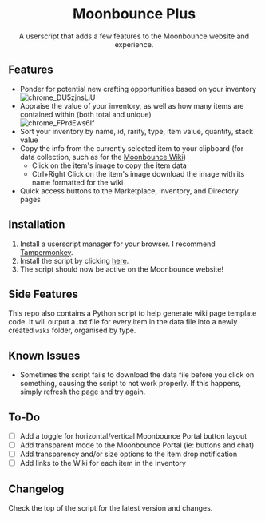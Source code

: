 <div align="center">
  <h1>Moonbounce Plus</h1>
  <p>A userscript that adds a few features to the Moonbounce website and experience.</p>
</div>

## Features

- Ponder for potential new crafting opportunities based on your inventory  
  ![chrome_DU5zjnsLiU](https://github.com/Jordy3D/MoonbouncePlus/assets/19144524/3a386947-a633-405b-9ed4-5e3432abe4c2)
- Appraise the value of your inventory, as well as how many items are contained within (both total and unique)  
  ![chrome_FPrdEws6If](https://github.com/Jordy3D/MoonbouncePlus/assets/19144524/1efd6494-434b-4bbd-90bc-7b6aad0e6916)
- Sort your inventory by name, id, rarity, type, item value, quantity, stack value
- Copy the info from the currently selected item to your clipboard (for data collection, such as for the [Moonbounce Wiki](https://moonbounce.wiki))
  - Click on the item's image to copy the item data
  - Ctrl+Right Click on the item's image download the image with its name formatted for the wiki
- Quick access buttons to the Marketplace, Inventory, and Directory pages

## Installation

1. Install a userscript manager for your browser. I recommend [Tampermonkey](https://www.tampermonkey.net/).
2. Install the script by clicking [here](https://github.com/Jordy3D/MoonbouncePlus/raw/main/scripts/MoonbouncePlus.user.js).
3. The script should now be active on the Moonbounce website!

## Side Features

This repo also contains a Python script to help generate wiki page template code. It will output a .txt file for every item in the data file into a newly created `wiki` folder, organised by type.

## Known Issues

- Sometimes the script fails to download the data file before you click on something, causing the script to not work properly. If this happens, simply refresh the page and try again.

## To-Do

- [ ] Add a toggle for horizontal/vertical Moonbounce Portal button layout
- [ ] Add transparent mode to the Moonbounce Portal (ie: buttons and chat)
- [ ] Add transparency and/or size options to the item drop notification
- [ ] Add links to the Wiki for each item in the inventory

## Changelog

Check the top of the script for the latest version and changes.
